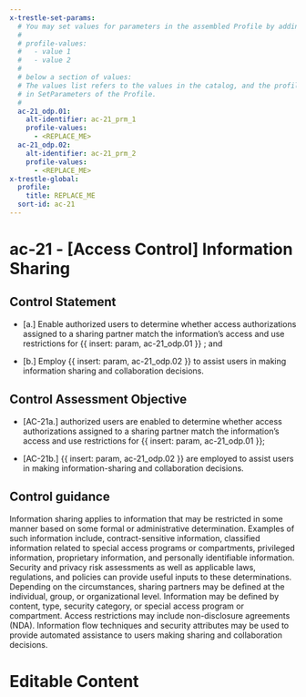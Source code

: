 ```yaml
---
x-trestle-set-params:
  # You may set values for parameters in the assembled Profile by adding
  #
  # profile-values:
  #   - value 1
  #   - value 2
  #
  # below a section of values:
  # The values list refers to the values in the catalog, and the profile-values represent values
  # in SetParameters of the Profile.
  #
  ac-21_odp.01:
    alt-identifier: ac-21_prm_1
    profile-values:
      - <REPLACE_ME>
  ac-21_odp.02:
    alt-identifier: ac-21_prm_2
    profile-values:
      - <REPLACE_ME>
x-trestle-global:
  profile:
    title: REPLACE_ME
  sort-id: ac-21
---
```


# ac-21 - \[Access Control\] Information Sharing

## Control Statement

- \[a.\] Enable authorized users to determine whether access authorizations assigned to a sharing partner match the information’s access and use restrictions for {{ insert: param, ac-21_odp.01 }} ; and

- \[b.\] Employ {{ insert: param, ac-21_odp.02 }} to assist users in making information sharing and collaboration decisions.

## Control Assessment Objective

- \[AC-21a.\] authorized users are enabled to determine whether access authorizations assigned to a sharing partner match the information’s access and use restrictions for {{ insert: param, ac-21_odp.01 }};

- \[AC-21b.\] {{ insert: param, ac-21_odp.02 }} are employed to assist users in making information-sharing and collaboration decisions.

## Control guidance

Information sharing applies to information that may be restricted in some manner based on some formal or administrative determination. Examples of such information include, contract-sensitive information, classified information related to special access programs or compartments, privileged information, proprietary information, and personally identifiable information. Security and privacy risk assessments as well as applicable laws, regulations, and policies can provide useful inputs to these determinations. Depending on the circumstances, sharing partners may be defined at the individual, group, or organizational level. Information may be defined by content, type, security category, or special access program or compartment. Access restrictions may include non-disclosure agreements (NDA). Information flow techniques and security attributes may be used to provide automated assistance to users making sharing and collaboration decisions.

# Editable Content

<!-- Make additions and edits below -->
<!-- The above represents the contents of the control as received by the profile, prior to additions. -->
<!-- If the profile makes additions to the control, they will appear below. -->
<!-- The above markdown may not be edited but you may edit the content below, and/or introduce new additions to be made by the profile. -->
<!-- If there is a yaml header at the top, parameter values may be edited. Use --set-parameters to incorporate the changes during assembly. -->
<!-- The content here will then replace what is in the profile for this control, after running profile-assemble. -->
<!-- The current profile has no added parts for this control, but you may add new ones here. -->
<!-- Each addition must have a heading either of the form ## Control my_addition_name -->
<!-- or ## Part a. (where the a. refers to one of the control statement labels.) -->
<!-- "## Control" parts are new parts added after the statement part. -->
<!-- "## Part" parts are new parts added into the top-level statement part with that label. -->
<!-- Subparts may be added with nested hash levels of the form ### My Subpart Name -->
<!-- underneath the parent ## Control or ## Part being added -->
<!-- See https://ibm.github.io/compliance-trestle/tutorials/ssp_profile_catalog_authoring/ssp_profile_catalog_authoring for guidance. -->

